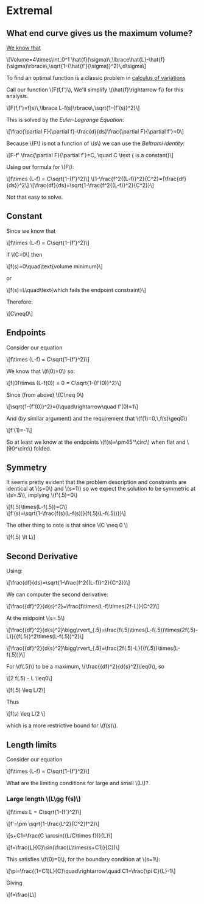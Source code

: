 # Extremal

## What end curve gives us the maximum volume?

[We know that](volume.html)

\\[Volume=4\times\int\_0\^1 \hat{f}(\sigma)\\,\lbrace\hat{L}-\hat{f}(\sigma)\rbrace\\,\sqrt{1-{\hat{f'}(\sigma)}\^2}\\,d\sigma\\]

To find an optimal function is a classic problem in [calculus of variations](https://en.wikipedia.org/wiki/Calculus_of_variations)

Call our function \\(F(f,f')\\), We'll simplify \\(\hat{f}\rightarrow f\\) for this analysis.

\\[F(f,f')=f(s)\\,\lbrace L-f(s)\rbrace\\,\sqrt{1-{f'(s)}\^2}\\]

This is solved by the *Euler-Lagrange Equation*:

\\[\frac{\partial F}{\partial f}-\frac{d}{ds}\frac{\partial F}{\partial f'}=0\\]

Because \\(F\\) is not a function of \\(s\\) we can use the *Beltrami identity*:

\\[F-f' \frac{\partial F}{\partial f'}=C, \quad C \text { is a constant}\\] 

Using our formula for \\(F\\):

\\[f\times (L-f) = C\sqrt{1-{f'}\^2}\\]
\\[1-\frac{f\^2{(L-f)}\^2}{C\^2}={\frac{df}{ds}}\^2\\]
\\[\frac{df}{ds}=\sqrt{1-\frac{f\^2{(L-f)}\^2}{C\^2}}\\]

Not that easy to solve.

## Constant

Since we know that

\\[f\times (L-f) = C\sqrt{1-{f'}\^2}\\]

if \\(C=0\\) then

\\[f(s)=0\quad\text{volume minimum}\\]

or

\\[f(s)=L\quad\text{which fails the endpoint constraint}\\]

Therefore:

\\[C\neq0\\]

## Endpoints

Consider our equation

\\[f\times (L-f) = C\sqrt{1-{f'}\^2}\\]

We know that \\(f(0)=0\\) so:

\\[f(0)\times (L-f(0)) = 0 = C\sqrt{1-{f'(0)}\^2}\\]

Since (from above) \\(C\neq 0\\)

\\[\sqrt{1-{f'(0)}\^2}=0\\quad\rightarrow\quad f'(0)=1\\]

And (by similar argument) and the requirement that \\(f(1)=0,\\,f(s)\geq0\\)

\\[f'(1)=-1\\]

So at least we know at the endpoints \\(f(s)=\pm45\^\circ\\) when flat and \\(90\^\circ\\) folded.

## Symmetry

It seems pretty evident that the problem description and constraints are identical at \\(s=0\\) and \\(s=1\\) so we expect the solution to be symmetric at \\(s=.5\\), implying \\(f'(.5)=0\\)

\\[f(.5)\times(L-f(.5))=C\\]  
\\[f'(s)=\sqrt{1-\frac{f(s)(L-f(s))}{f(.5)(L-f(.5))}}\\]

The other thing to note is that since \\(C \neq 0 \\)

\\[f(.5) \lt L\\]

## Second Derivative

Using:

\\[\frac{df}{ds}=\sqrt{1-\frac{f\^2{(L-f)}\^2}{C\^2}}\\]

We can computer the second derivative:

\\[\frac{{df}\^2}{d{s}\^2}=\frac{f\times(L-f)\times(2f-L)}{C\^2}\\]

At the midpoint \\(s=.5\\)

\\[\frac{{df}\^2}{d{s}\^2}\bigg\rvert\_{.5}=\frac{f(.5)\times(L-f(.5))\times(2f(.5)-L)}{{f(.5)}\^2\times(L-f(.5))\^2}\\]

\\[\frac{{df}\^2}{d{s}\^2}\bigg\rvert\_{.5}=\frac{2f(.5)-L}{{f(.5)}\times(L-f(.5))}\\]

For \\(f(.5)\\) to be a maximum, \\(\frac{{df}\^2}{d{s}\^2}\leq0\\), so

\\[2 f(.5) - L \leq0\\]

\\[f(.5) \leq L/2\\]

Thus

\\[f(s) \leq L/2 \\]

which is a more restrictive bound for \\(f(s)\\).

## Length limits

Consider our equation

\\[f\times (L-f) = C\sqrt{1-{f'}\^2}\\]

What are the limiting conditions for large and small \\(L\\)?

### Large length \\(L\gg f(s)\\)

\\[f\times L = C\sqrt{1-{f'}\^2}\\]

\\[f'=\pm \sqrt{1-\frac{L\^2}{C\^2}f\^2}\\]

\\[s+C1=\frac{C \arcsin({L/C\times f})}{L}\\]

\\[f=\frac{L}{C}\sin(\frac{L\times(s+C1)}{C})\\]

This satisfies \\(f(0)=0\\), for the boundary condition at \\(s=1\\):

\\[\pi=\frac{(1+C1)L}{C}\quad\rightarrow\quad C1=\frac{\pi C}{L}-1\\]

Giving

\\[f=\frac{L\\]


